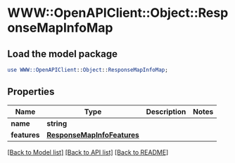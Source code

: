 # WWW::OpenAPIClient::Object::ResponseMapInfoMap

## Load the model package
```perl
use WWW::OpenAPIClient::Object::ResponseMapInfoMap;
```

## Properties
Name | Type | Description | Notes
------------ | ------------- | ------------- | -------------
**name** | **string** |  | 
**features** | [**ResponseMapInfoFeatures**](ResponseMapInfoFeatures.md) |  | 

[[Back to Model list]](../README.md#documentation-for-models) [[Back to API list]](../README.md#documentation-for-api-endpoints) [[Back to README]](../README.md)


